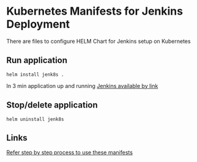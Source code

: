# Kubernetes Manifests for Jenkins Deployment

There are files to configure HELM Chart for Jenkins setup on Kubernetes

## Run application
```shell
helm install jenk8s .
```
In 3 min application up and running
[Jenkins available by link](http://localhost:32000/)

## Stop/delete application
```shell
helm uninstall jenk8s
```

## Links
[Refer step by step process to use these manifests](https://devopscube.com/setup-jenkins-on-kubernetes-cluster/)

